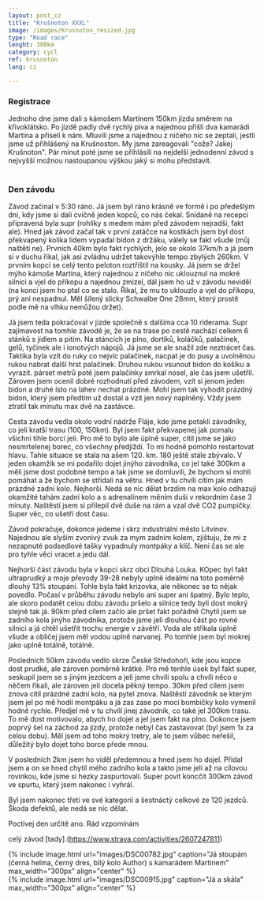 ```yaml
---
layout: post_cz
title: "Krušnoton XXXL"
image: /images/Krusnoton_resized.jpg
type: "Road race"
lenght: 300km
category: cycl
ref: krusnoton
lang: cz

---
```


<h3>Registrace </h3>
Jednoho dne jsme dali s kámošem Martinem 150km jízdu směrem na křivoklátsko. Po jízdě padly dvě rychlý piva a najednou přišli dva kamarádi Martina a přiseli k nám. Mluvili jsme a najednou z ničeho nic se zeptali, jestli jsme už přihlášený na Krušnoston. My jsme zareagovali "cože? Jakej Krušnoton". Pár minut poté jsme se přihlásili na nejdelší jednodenní závod s nejvyšší možnou nastoupanou výškou jaký si mohu představit.
<br><br>

<h3> Den závodu</h3>
Závod začinal v 5:30 ráno. Já jsem byl ráno krásně ve formě i po předešlým dni, kdy jsme si dali cvičně jeden kopců, co nás čekal. Snídaně na recepci připravená byla supr (rohlíky s medem mám před závodem nejradši, fakt ale). 
Hned jak závod začal tak v první zatáčce na kostkách jsem byl dost překvapený kolika lidem vypadal bidon z držáku, válely se fakt všude (můj naštětí ne). Prvních 40km bylo fakt rychlých, jelo se okolo 37km/h a já jsem si v duchu řikal, jak asi zvládnu udržet takovýhle tempo zbylých 260km. 
V prvním kopci se celý tento peloton roztříštil na kousky. Já jsem se držel mýho kámoše Martina, který najednou z ničeho nic uklouznul na mokré silnici a vjel do příkopu a najednou zmizel, dál jsem ho už v závodu neviděl (na konci jsem ho ptal co se stalo. Řikal, že mu to uklouzlo a vjel do příkopu, prý ani nespadnul. Měl šílený slicky Schwalbe One 28mm, který prostě podle mě na vlhku nemůžou držet).

Já jsem teda pokračoval v jízde společně s dalšíma cca 10 riderama. Supr zajímavost na tomhle závodě je, že se na trase po cestě nachází celkem 6 stánků s jídlem a pitím. Na stáncích je plno, dortíků, koláčků, palačinek, gelů, tyčinek ale i ionotvých nápojů. Já jsme se ale snažil zde neztrácet čas. Taktika byla vzít do ruky co nejvíc palačinek, nacpat je do pusy a uvolněnou rukou nabrat další hrst palačinek. Druhou rukou vsunout bidon do košíku a vyrazit. párset metrů poté jsem palačinky smrkal nosel, ale čas jsem ušetřil. Zároven jsem ocenil dobré rozhodnutí před závodem, vzít si jenom jeden bidon a druhé ísto na lahev nechat prázdné. Mohl jsem tak vyhodit prázdný bidon, který jsem předtím už dostal a vzít jen nový naplněný. Vždy jsem ztratil tak minutu max dvě na zastávce. 

Cesta závodu vedla okolo vodní nádrže Fláje, kde jsme potakli závodníky, co jeli kratší trasu (100, 150km). Byl jsem fakt překvapenej jak pomalu všichni tihle borci jeli. Pro mě to bylo ale úplně super, cítil jsme se jako nesmrtelenej borec, co všechny předjíždí. To mi hodně pomohlo restartovat hlavu. Tahle situace se stala na ašem 120. km. 180 ještě stále zbývalo. V jeden okamžik se mi podařilo dojet jinýho závodníka, co jel také 300km a měli jsme dost podobné tempo a tak jsme se domluvili, že bychom si mohli pomáhat a že bychom se střídali na větru. Hned v tu chvíli cítím jak mám prázdné zadní kolo. Nejhorší. Nedá se nic dělat brzdim na max kolo odhazuji okamžité tahám zadní kolo a s adrenalínem měním duši v rekordním čase 3 minuty. Naštěstí jsem si přilepil dvě duše na rám a vzal dvě CO2 pumpičky. Super věc, co ušetří dost času. 

Závod pokračuje, dokonce jedeme i skrz industriální město Litvínov. Najednou ale slyším zvonivý zvuk za mym zadním kolem, zjištuju, že mi z nezapnuté podsedlové tašky vypadnuly montpáky a klíč. Neni čas se ale pro tyhle věci vracet a jedu dál. 

Nejhorší část závodu byla v kopci skrz obci Dlouhá Louka. KOpec byl fakt ultraprudký a moje převody 39-28 nebyly uplně ideálmí na toto poměrně dlouhý 13% stoupání. Tohle byla fakt krizovka, ale někonec se to nějak povedlo. 
Počasí v průběhu závodu nebylo ani super ani špatný. Bylo teplo, ale skoro podatět celou dobu závodu pršelo a silnice tedy byli dost mokrý stejně tak já. 90km před cílem začlo ale pršet fakt pořádně Chytil jsem se zadního kola jinýho závodníka, protože jsme jeli dlouhou část po rovné silnici a já chtěl ušetřit trochu energie v závětří. Voda ale stříkala úplně všude a obličej jsem měl vodou uplně narvanej. Po tomhle jsem byl mokrej jako uplně totálně, totálně. 

Posledních 50km závodu vedlo skrze České Středohoří, kde jsou kopce dost prudké, ale zároven poměrně krátké. Pro mě tenhle úsek byl fakt super, seskupil jsem se s jiným jezdcem a jeli jsme chvíli spolu a chvíli něco o něčem řikali, ale zároven jeli docela pěkný tempo. 30km před cílem jsem znova cítíl prázdné zadní kolo, na pytel znova. Naštěstí závodník se kterým jsem jel po mě hodil montpáku a já zas zase po mocí bombičky kolo vymenil hodně rychle. Předjel mě v tu chvílí jinej závodník, co také jel 300km trasu. To mě dost motivovalo, abych ho dojel a jel jsem fakt na plno. Dokonce jsem poprvý šel na záchod za jízdy, protože nebyl čas zastavovat (byl jsem 1x za celou dobu). Měl jsem od toho mokrý tretry, ale to jsem vůbec neřešil, důležitý bylo dojet toho borce přede mnou. 

V posledních 2km jsem ho viděl předemnou a hned jsem ho dojel. Přidal jsem a on se hned chytil mého zadního kola a takto jsme jeli až na cílovou rovinkou, kde jsme si hezky zaspurtovali. Super povit koncčit 300km závod ve spurtu, který jsem nakonec i vyhrál. 

Byl jsem nakonec třetí ve své kategorii a šestnáctý celkové ze 120 jezdců. Škoda defektů, ale nedá se nic dělat.

Poctivej den určitě ano. Rád vzpomínám

celý závod [tady].(https://www.strava.com/activities/2607247811)

{% include image.html url="images/DSC00782.jpg" caption="Já stoupám (černá helma, černý dres, bílý kolo Author) s kamarádem Martinem" max_width="300px" align="center" %}
<br>
{% include image.html url="images/DSC00915.jpg" caption="Já a skála" max_width="300px" align="center" %}
